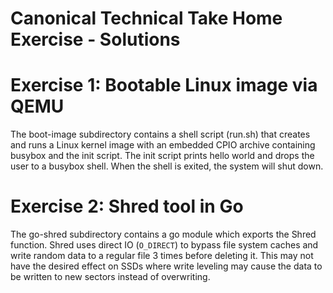 Canonical Technical Take Home Exercise - Solutions
==================================================

# Exercise 1: Bootable Linux image via QEMU

The boot-image subdirectory contains a shell script (run.sh) that creates and runs a
Linux kernel image with an embedded CPIO archive containing busybox and the init script.
The init script prints hello world and drops the user to a busybox shell.
When the shell is exited, the system will shut down.

# Exercise 2: Shred tool in Go

The go-shred subdirectory contains a go module which exports the Shred function.  Shred
uses direct IO (`O_DIRECT`) to bypass file system caches and write random data to a
regular file 3 times before deleting it.  This may not have the desired effect on SSDs
where write leveling may cause the data to be written to new sectors instead of
overwriting.

